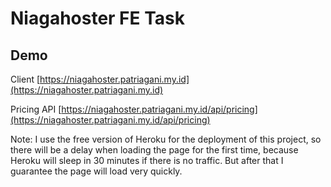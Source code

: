 # Niagahoster FE Task

## Demo

Client
[https://niagahoster.patriagani.my.id](https://niagahoster.patriagani.my.id)

Pricing API
[https://niagahoster.patriagani.my.id/api/pricing](https://niagahoster.patriagani.my.id/api/pricing)

Note:
I use the free version of Heroku for the deployment of this project, so there will be a delay when loading the page for the first time, because Heroku will sleep in 30 minutes if there is no traffic. But after that I guarantee the page will load very quickly.
